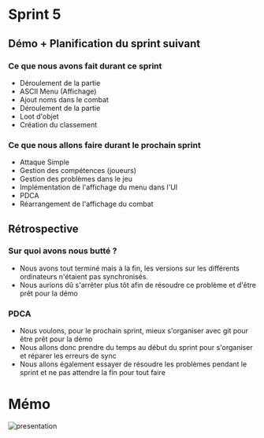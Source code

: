 # Sprint 5

## Démo + Planification du sprint suivant

### Ce que nous avons fait durant ce sprint

- Déroulement de la partie
- ASCII Menu (Affichage)
- Ajout noms dans le combat
- Déroulement de la partie
- Loot d'objet
- Création du classement

### Ce que nous allons faire durant le prochain sprint

- Attaque Simple
- Gestion des compétences (joueurs)
- Gestion des problèmes dans le jeu
- Implémentation de l'affichage du menu dans l'UI
- PDCA
- Réarrangement de l'affichage du combat

## Rétrospective

### Sur quoi avons nous butté ?
* Nous avons tout terminé mais à la fin, les versions sur les différents ordinateurs n'étaient pas synchronisés.
* Nous aurions dû s'arrêter plus tôt afin de résoudre ce problème et d'être prêt pour la démo

### PDCA

* Nous voulons, pour le prochain sprint, mieux s'organiser avec git pour être prêt pour la démo
* Nous allons donc prendre du temps au début du sprint pour s'organiser et réparer les erreurs de sync
* Nous allons également essayer de résoudre les problèmes pendant le sprint et ne pas attendre la fin pour tout faire

# Mémo
![presentation](radiateur.jpg)

